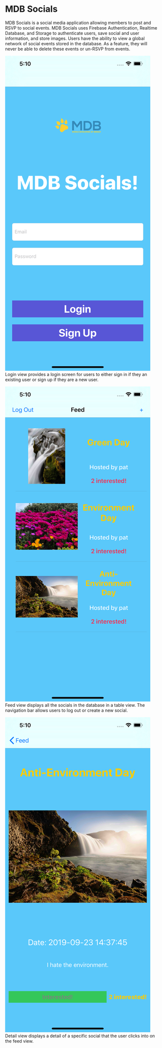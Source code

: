 # MDB Socials
MDB Socials is a social media application allowing members to post and RSVP to social events. MDB Socials uses Firebase Authentication, Realtime Database, and Storage to authenticate users, save social and user information, and store images. Users have the ability to view a global network of social events stored in the database. As a feature, they will never be able to delete these events or un-RSVP from events.

![Test Image 1](https://github.com/patrickhaoy/MDBSocials/blob/master/Login.png)
Login view provides a login screen for users to either sign in if they an existing user or sign up if they are a new user.

![Test Image 2](https://github.com/patrickhaoy/MDBSocials/blob/master/SocialList.png)
Feed view displays all the socials in the database in a table view. The navigation bar allows users to log out or create a new social.

![Test_Image 3](https://github.com/patrickhaoy/MDBSocials/blob/master/DetailView.png)
Detail view  displays a detail of a specific social that the user clicks into on the feed view.
